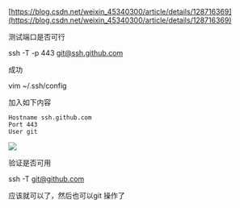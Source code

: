 [https://blog.csdn.net/weixin_45340300/article/details/128716369](https://blog.csdn.net/weixin_45340300/article/details/128716369)

测试端口是否可行

ssh -T -p 443 [git@ssh.github.com](http://git@ssh.github.com)

成功

vim ~/.ssh/config

加入如下内容

```
Hostname ssh.github.com
Port 443
User git
```

![](https://gitee.com/hxc8/images5/raw/master/img/202407172359147.jpg)

验证是否可用

ssh -T [git@github.com](http://git@github.com)

应该就可以了，然后也可以git 操作了